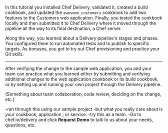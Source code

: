In this tutorial you installed Chef Delivery, validated it, created a build cookbook, and updated the `awesome_customers` cookbook to add two features to the Customers web application. Finally, you tested the cookbook locally and then submitted it to Chef Delivery where it moved through the pipeline all the way to its final destination, a Chef server.

Along the way, you learned about a Delivery pipeline's stages and phases. You configured them to run automated tests and to publish to specific targets. As bonuses, you got to try out Chef provisioning and practice your Git skills.

-----

After verifying the change to the sample web application, you and your team can practice what you learned either by submitting and verifying additional changes to the web application cookbook or its build cookbook, or by setting up and running your own project through the Delivery pipeline.

(Something about team collaboration, code review, deciding on the change, etc.)

-ran through this using our sample project
-but what you really care about is _your_ cookbook, application , or service.
-try this as a team.
-Go to chef.io/delivery and click **Request Demo** to talk to us about your needs, questions, etc.